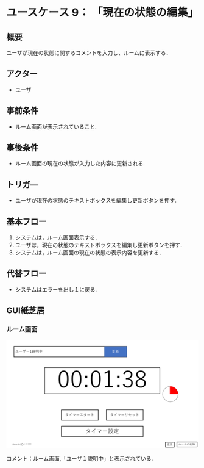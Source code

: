 # ユースケース 9： 「現在の状態の編集」

## 概要
ユーザが現在の状態に関するコメントを入力し、ルームに表示する．


## アクター
- ユーザ

## 事前条件
- ルーム画面が表示されていること.

## 事後条件
- ルーム画面の現在の状態が入力した内容に更新される.


## トリガ―
- ユーザが現在の状態のテキストボックスを編集し更新ボタンを押す.

## 基本フロー
1. システムは，ルーム画面表示する．
2. ユーザは，現在の状態のテキストボックスを編集し更新ボタンを押す．
3. システムは，ルーム画面の現在の状態の表示内容を更新する．


## 代替フロー
- システムはエラーを出し１に戻る.



## GUI紙芝居
### ルーム画面
<img src="./image/room_img2.png">

コメント：ルーム画面,「ユーザ１説明中」と表示されている.

